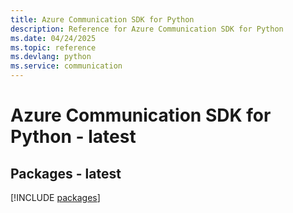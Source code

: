 ```yaml
---
title: Azure Communication SDK for Python
description: Reference for Azure Communication SDK for Python
ms.date: 04/24/2025
ms.topic: reference
ms.devlang: python
ms.service: communication
---
```

# Azure Communication SDK for Python - latest
## Packages - latest
[!INCLUDE [packages](communication-index.md)]